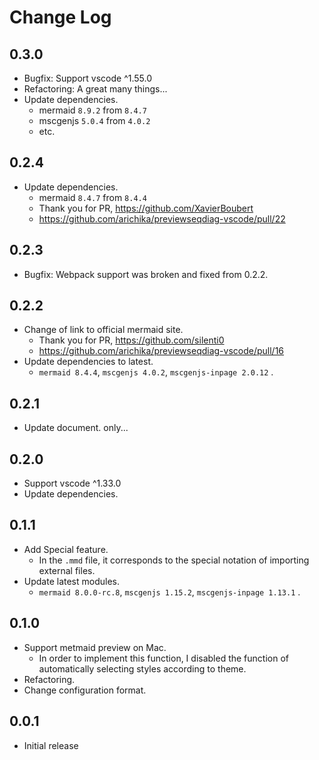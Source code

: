 # Change Log

## 0.3.0

* Bugfix: Support vscode ^1.55.0
* Refactoring: A great many things...
* Update dependencies.
  * mermaid `8.9.2` from `8.4.7`
  * mscgenjs `5.0.4` from `4.0.2`
  * etc.

## 0.2.4

* Update dependencies.
  * mermaid `8.4.7` from `8.4.4`
  * Thank you for PR, https://github.com/XavierBoubert
  * https://github.com/arichika/previewseqdiag-vscode/pull/22

## 0.2.3

* Bugfix: Webpack support was broken and fixed from 0.2.2.

## 0.2.2

* Change of link to official mermaid site.
  * Thank you for PR, https://github.com/silenti0  
  * https://github.com/arichika/previewseqdiag-vscode/pull/16  
* Update dependencies to latest.
  * `mermaid 8.4.4`, `mscgenjs 4.0.2`, `mscgenjs-inpage 2.0.12` .

## 0.2.1

* Update document. only...

## 0.2.0

* Support vscode ^1.33.0
* Update dependencies.

## 0.1.1

* Add Special feature.
  * In the `.mmd` file, it corresponds to the special notation of importing external files.
* Update latest modules.
  * `mermaid 8.0.0-rc.8`, `mscgenjs 1.15.2`, `mscgenjs-inpage 1.13.1` .

## 0.1.0

* Support metmaid preview on Mac.
  * In order to implement this function, I disabled the function of automatically selecting styles according to theme.
* Refactoring.
* Change configuration format.

## 0.0.1

* Initial release  
